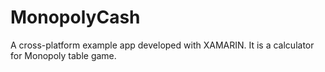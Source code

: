 # MonopolyCash
A cross-platform example app developed with XAMARIN. It is a calculator for Monopoly table game.
